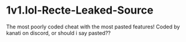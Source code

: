 # 1v1.lol-Recte-Leaked-Source
The most poorly coded cheat with the most pasted features! Coded by kanati on discord, or should i say pasted?? 

